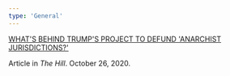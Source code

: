 ```yaml
---
type: 'General'
---
```

[WHAT'S BEHIND TRUMP'S PROJECT TO DEFUND 'ANARCHIST JURISDICTIONS?'](https://thehill.com/opinion/white-house/522748-whats-behind-trumps-project-to-defund-anarchist-jurisdictions)

Article in *The Hill*. October 26, 2020.